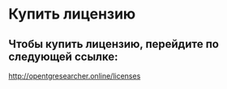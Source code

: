 ﻿# Купить лицензию

## Чтобы купить лицензию, перейдите по следующей ссылке:
http://opentgresearcher.online/licenses
